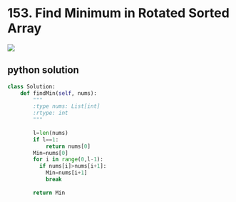 # 153. Find Minimum in Rotated Sorted Array
<img src="https://github.com/vampire1996/LeetCode/blob/master/Problems/101-200/153.%20Find%20Minimum%20in%20Rotated%20Sorted%20Array/problem.png"/>


## python solution
```python
class Solution:
    def findMin(self, nums):
        """
        :type nums: List[int]
        :rtype: int
        """
        
        l=len(nums)
        if l==1:
            return nums[0]
        Min=nums[0]
        for i in range(0,l-1):
          if nums[i]>nums[i+1]:
            Min=nums[i+1]
            break
            
        return Min   
```
